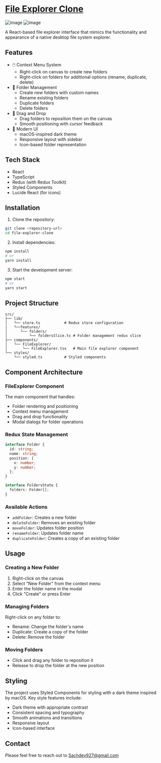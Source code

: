 # [File Explorer Clone](https://pickrr-tech-file-explorer.netlify.app/)

![image](https://github.com/user-attachments/assets/9ac117c0-e189-4c4f-8ce3-bbebd995135a)
![image](https://github.com/user-attachments/assets/9c8df2f0-472f-491f-9757-b79c53866e57)


A React-based file explorer interface that mimics the functionality and appearance of a native desktop file system explorer.

## Features

- 🖱️ Context Menu System
  - Right-click on canvas to create new folders
  - Right-click on folders for additional options (rename, duplicate, delete)
- 📁 Folder Management
  - Create new folders with custom names
  - Rename existing folders
  - Duplicate folders
  - Delete folders
- 🎯 Drag and Drop
  - Drag folders to reposition them on the canvas
  - Smooth positioning with cursor feedback
- 🎨 Modern UI
  - macOS-inspired dark theme
  - Responsive layout with sidebar
  - Icon-based folder representation

## Tech Stack

- React
- TypeScript
- Redux (with Redux Toolkit)
- Styled Components
- Lucide React (for icons)

## Installation

1. Clone the repository:
```bash
git clone <repository-url>
cd file-explorer-clone
```

2. Install dependencies:
```bash
npm install
# or
yarn install
```

3. Start the development server:
```bash
npm start
# or
yarn start
```

## Project Structure

```
src/
├── lib/
│   └── store.ts           # Redux store configuration
|   └──features/
│      └── folders/
│          └── foldersSlice.ts # Folder management redux slice
├── components/
│   └── FileExplorer/
│       └── FileExplorer.tsx   # Main file explorer component
└── styles/
    └── styled.ts          # Styled components
```

## Component Architecture

### FileExplorer Component

The main component that handles:
- Folder rendering and positioning
- Context menu management
- Drag and drop functionality
- Modal dialogs for folder operations

### Redux State Management

```typescript
interface Folder {
  id: string;
  name: string;
  position: {
    x: number;
    y: number;
  };
}

interface FoldersState {
  folders: Folder[];
}
```

### Available Actions

- `addFolder`: Creates a new folder
- `deleteFolder`: Removes an existing folder
- `moveFolder`: Updates folder position
- `renameFolder`: Updates folder name
- `duplicateFolder`: Creates a copy of an existing folder

## Usage

### Creating a New Folder

1. Right-click on the canvas
2. Select "New Folder" from the context menu
3. Enter the folder name in the modal
4. Click "Create" or press Enter

### Managing Folders

Right-click on any folder to:
- Rename: Change the folder's name
- Duplicate: Create a copy of the folder
- Delete: Remove the folder

### Moving Folders

- Click and drag any folder to reposition it
- Release to drop the folder at the new position

## Styling

The project uses Styled Components for styling with a dark theme inspired by macOS. Key style features include:

- Dark theme with appropriate contrast
- Consistent spacing and typography
- Smooth animations and transitions
- Responsive layout
- Icon-based interface

## Contact

Please feel free to reach out to Sachdev927@gmail.com
